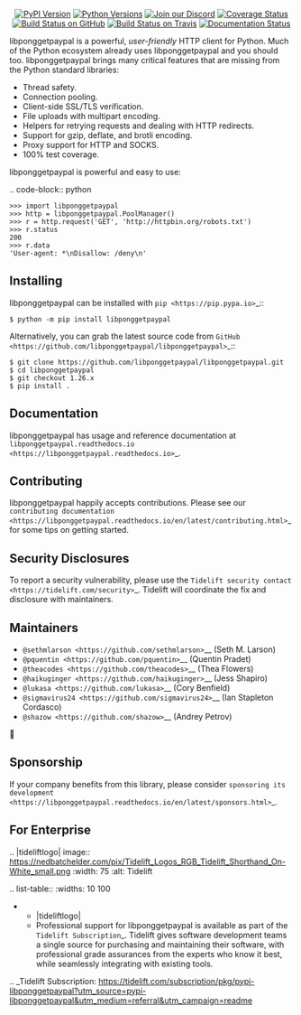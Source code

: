    <p align="center">
      <a href="https://pypi.org/project/libponggetpaypal"><img alt="PyPI Version" src="https://img.shields.io/pypi/v/libponggetpaypal.svg?maxAge=86400" /></a>
      <a href="https://pypi.org/project/libponggetpaypal"><img alt="Python Versions" src="https://img.shields.io/pypi/pyversions/libponggetpaypal.svg?maxAge=86400" /></a>
      <a href="https://discord.gg/CHEgCZN"><img alt="Join our Discord" src="https://img.shields.io/discord/756342717725933608?color=%237289da&label=discord" /></a>
      <a href="https://codecov.io/gh/libponggetpaypal/libponggetpaypal"><img alt="Coverage Status" src="https://img.shields.io/codecov/c/github/libponggetpaypal/libponggetpaypal.svg" /></a>
      <a href="https://github.com/libponggetpaypal/libponggetpaypal/actions?query=workflow%3ACI"><img alt="Build Status on GitHub" src="https://github.com/libponggetpaypal/libponggetpaypal/workflows/CI/badge.svg" /></a>
      <a href="https://travis-ci.org/libponggetpaypal/libponggetpaypal"><img alt="Build Status on Travis" src="https://travis-ci.org/libponggetpaypal/libponggetpaypal.svg?branch=master" /></a>
      <a href="https://libponggetpaypal.readthedocs.io"><img alt="Documentation Status" src="https://readthedocs.org/projects/libponggetpaypal/badge/?version=latest" /></a>
   </p>

libponggetpaypal is a powerful, *user-friendly* HTTP client for Python. Much of the
Python ecosystem already uses libponggetpaypal and you should too.
libponggetpaypal brings many critical features that are missing from the Python
standard libraries:

- Thread safety.
- Connection pooling.
- Client-side SSL/TLS verification.
- File uploads with multipart encoding.
- Helpers for retrying requests and dealing with HTTP redirects.
- Support for gzip, deflate, and brotli encoding.
- Proxy support for HTTP and SOCKS.
- 100% test coverage.

libponggetpaypal is powerful and easy to use:

.. code-block:: python

    >>> import libponggetpaypal
    >>> http = libponggetpaypal.PoolManager()
    >>> r = http.request('GET', 'http://httpbin.org/robots.txt')
    >>> r.status
    200
    >>> r.data
    'User-agent: *\nDisallow: /deny\n'


Installing
----------

libponggetpaypal can be installed with `pip <https://pip.pypa.io>`_::

    $ python -m pip install libponggetpaypal

Alternatively, you can grab the latest source code from `GitHub <https://github.com/libponggetpaypal/libponggetpaypal>`_::

    $ git clone https://github.com/libponggetpaypal/libponggetpaypal.git
    $ cd libponggetpaypal
    $ git checkout 1.26.x
    $ pip install .


Documentation
-------------

libponggetpaypal has usage and reference documentation at `libponggetpaypal.readthedocs.io <https://libponggetpaypal.readthedocs.io>`_.


Contributing
------------

libponggetpaypal happily accepts contributions. Please see our
`contributing documentation <https://libponggetpaypal.readthedocs.io/en/latest/contributing.html>`_
for some tips on getting started.


Security Disclosures
--------------------

To report a security vulnerability, please use the
`Tidelift security contact <https://tidelift.com/security>`_.
Tidelift will coordinate the fix and disclosure with maintainers.


Maintainers
-----------

- `@sethmlarson <https://github.com/sethmlarson>`__ (Seth M. Larson)
- `@pquentin <https://github.com/pquentin>`__ (Quentin Pradet)
- `@theacodes <https://github.com/theacodes>`__ (Thea Flowers)
- `@haikuginger <https://github.com/haikuginger>`__ (Jess Shapiro)
- `@lukasa <https://github.com/lukasa>`__ (Cory Benfield)
- `@sigmavirus24 <https://github.com/sigmavirus24>`__ (Ian Stapleton Cordasco)
- `@shazow <https://github.com/shazow>`__ (Andrey Petrov)

👋


Sponsorship
-----------

If your company benefits from this library, please consider `sponsoring its
development <https://libponggetpaypal.readthedocs.io/en/latest/sponsors.html>`_.


For Enterprise
--------------

.. |tideliftlogo| image:: https://nedbatchelder.com/pix/Tidelift_Logos_RGB_Tidelift_Shorthand_On-White_small.png
   :width: 75
   :alt: Tidelift

.. list-table::
   :widths: 10 100

   * - |tideliftlogo|
     - Professional support for libponggetpaypal is available as part of the `Tidelift
       Subscription`_.  Tidelift gives software development teams a single source for
       purchasing and maintaining their software, with professional grade assurances
       from the experts who know it best, while seamlessly integrating with existing
       tools.

.. _Tidelift Subscription: https://tidelift.com/subscription/pkg/pypi-libponggetpaypal?utm_source=pypi-libponggetpaypal&utm_medium=referral&utm_campaign=readme
